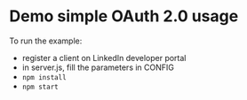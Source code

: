 # Demo simple OAuth 2.0 usage

To run the example:

- register a client on LinkedIn developer portal
- in server.js, fill the parameters in CONFIG
- `npm install`
- `npm start`
